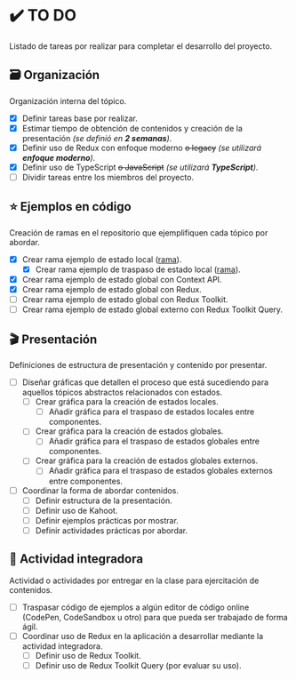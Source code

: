 # :heavy_check_mark: TO DO

Listado de tareas por realizar para completar el desarrollo del proyecto.

## :card_file_box: Organización

Organización interna del tópico.

- [x] Definir tareas base por realizar.
- [x] Estimar tiempo de obtención de contenidos y creación de la presentación _(se definió en **2 semanas**)_.
- [x] Definir uso de Redux con enfoque moderno ~~o legacy~~ _(se utilizará **enfoque moderno**)_.
- [x] Definir uso de TypeScript ~~o JavaScript~~ _(se utilizará **TypeScript**)_.
- [ ] Dividir tareas entre los miembros del proyecto.

## :star: Ejemplos en código

Creación de ramas en el repositorio que ejemplifiquen cada tópico por abordar.

- [x] Crear rama ejemplo de estado local ([rama](https://github.com/cristobalgvera/react-state-management-learning/tree/local-state)).
  - [x] Crear rama ejemplo de traspaso de estado local ([rama](https://github.com/cristobalgvera/react-state-management-learning/tree/pass-local-state)).
- [x] Crear rama ejemplo de estado global con Context API.
- [x] Crear rama ejemplo de estado global con Redux.
- [ ] Crear rama ejemplo de estado global con Redux Toolkit.
- [ ] Crear rama ejemplo de estado global externo con Redux Toolkit Query.

## :clapper: Presentación

Definiciones de estructura de presentación y contenido por presentar.

- [ ] Diseñar gráficas que detallen el proceso que está sucediendo para aquellos tópicos abstractos relacionados con estados.
  - [ ] Crear gráfica para la creación de estados locales.
    - [ ] Añadir gráfica para el traspaso de estados locales entre componentes.
  - [ ] Crear gráfica para la creación de estados globales.
    - [ ] Añadir gráfica para el traspaso de estados globales entre componentes.
  - [ ] Crear gráfica para la creación de estados globales externos.
    - [ ] Añadir gráfica para el traspaso de estados globales externos entre componentes.
- [ ] Coordinar la forma de abordar contenidos.
  - [ ] Definir estructura de la presentación.
  - [ ] Definir uso de Kahoot.
  - [ ] Definir ejemplos prácticas por mostrar.
  - [ ] Definir actividades prácticas por abordar.

## :dizzy: Actividad integradora

Actividad o actividades por entregar en la clase para ejercitación de contenidos.

- [ ] Traspasar código de ejemplos a algún editor de código online (CodePen, CodeSandbox u otro) para que pueda ser trabajado de forma ágil.
- [ ] Coordinar uso de Redux en la aplicación a desarrollar mediante la actividad integradora.
  - [ ] Definir uso de Redux Toolkit.
  - [ ] Definir uso de Redux Toolkit Query (por evaluar su uso).
